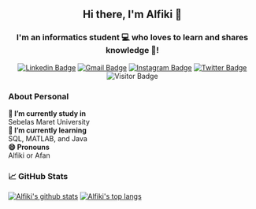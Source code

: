<h2 align="center">
  Hi there, I'm Alfiki 👋
</h2>

<h3 align="center">
I'm an informatics student 💻 who loves to learn and shares knowledge 📖!
</h3> 

<div align="center">  

  [![Linkedin Badge](https://img.shields.io/badge/-LinkedIn-blue?logo=Linkedin&logoColor=white&link=https://www.linkedin.com/in/alfiki/)](https://www.linkedin.com/in/alfiki/) 
  [![Gmail Badge](https://img.shields.io/badge/-Gmail-red?logo=Gmail&logoColor=white&link=mailto:alfiki.diastama@gmail.com)](mailto:alfiki.diastama@gmail.com)
  [![Instagram Badge](https://img.shields.io/badge/-Instagram-purple?logo=instagram&logoColor=white&link=https://instagram.com/alfikiafan/)](https://instagram.com/alfikiafan)
  [![Twitter Badge](https://img.shields.io/badge/-Twitter-blue?logo=twitter&logoColor=white&link=https://twitter.com/alfikiafan/)](https://twitter.com/alfikiafan)
  ![Visitor Badge](https://visitor-badge.laobi.icu/badge?page_id=alfikiafan)  

</div>

### About Personal
**🔭 I’m currently study in**  
Sebelas Maret University  
**🌱 I’m currently learning**  
SQL, MATLAB, and Java  
**😄 Pronouns**  
Alfiki or Afan  

### 📈 GitHub Stats 
[![Alfiki's github stats](https://github-readme-stats.vercel.app/api?username=alfikiafan)](https://github.com/alfikiafan)
[![Alfiki's top langs](https://github-readme-stats.vercel.app/api/top-langs/?username=alfikiafan&layout=compact)](https://github.com/alfikiafan)
